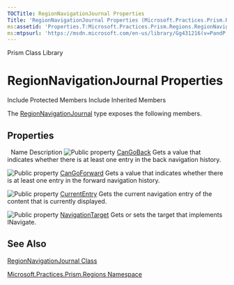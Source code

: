 ```yaml
---
TOCTitle: RegionNavigationJournal Properties
Title: 'RegionNavigationJournal Properties (Microsoft.Practices.Prism.Regions)'
ms:assetid: 'Properties.T:Microsoft.Practices.Prism.Regions.RegionNavigationJournal'
ms:mtpsurl: 'https://msdn.microsoft.com/en-us/library/Gg431216(v=PandP.50)'
---
```


Prism Class Library

RegionNavigationJournal Properties
==================================

Include Protected Members
Include Inherited Members

The [RegionNavigationJournal](https://msdn.microsoft.com/t:microsoft.practices.prism.regions.regionnavigationjournal) type exposes the following members.

Properties
----------

<span id="propertyTableToggle"></span>
 
Name
Description
![](https://msdn.microsoft.com/en-us/Gg431216.pubproperty(en-us,PandP.50).gif "Public property")
[CanGoBack](https://msdn.microsoft.com/p:microsoft.practices.prism.regions.regionnavigationjournal.cangoback)
Gets a value that indicates whether there is at least one entry in the back navigation history.

![](https://msdn.microsoft.com/en-us/Gg431216.pubproperty(en-us,PandP.50).gif "Public property")
[CanGoForward](https://msdn.microsoft.com/p:microsoft.practices.prism.regions.regionnavigationjournal.cangoforward)
Gets a value that indicates whether there is at least one entry in the forward navigation history.

![](https://msdn.microsoft.com/en-us/Gg431216.pubproperty(en-us,PandP.50).gif "Public property")
[CurrentEntry](https://msdn.microsoft.com/p:microsoft.practices.prism.regions.regionnavigationjournal.currententry)
Gets the current navigation entry of the content that is currently displayed.

![](https://msdn.microsoft.com/en-us/Gg431216.pubproperty(en-us,PandP.50).gif "Public property")
[NavigationTarget](https://msdn.microsoft.com/p:microsoft.practices.prism.regions.regionnavigationjournal.navigationtarget)
Gets or sets the target that implements INavigate.

See Also
--------

<span id="seeAlsoToggle"></span>
[RegionNavigationJournal Class](https://msdn.microsoft.com/t:microsoft.practices.prism.regions.regionnavigationjournal)

[Microsoft.Practices.Prism.Regions Namespace](https://msdn.microsoft.com/n:microsoft.practices.prism.regions)
